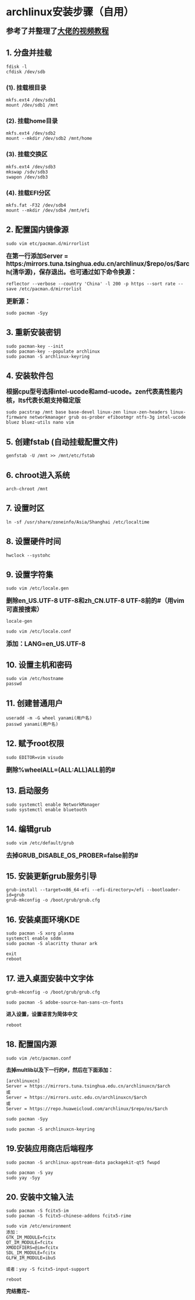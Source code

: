 # archlinux安装步骤（自用）

**<big><big>参考了并整理了[大佬的视频教程](https://www.bilibili.com/video/BV1fk4y1w7wq/?spm_id_from=333.880.my_history.page.click&vd_source=3c09440c76698200a2fd30438ed4eeaf)</big></big>**

## 1. 分盘并挂载

```shell
fdisk -l
cfdisk /dev/sdb
```

### (1). 挂载根目录

```shell
mkfs.ext4 /dev/sdb1
mount /dev/sdb1 /mnt
```

### (2). 挂载home目录

```shell
mkfs.ext4 /dev/sdb2
mount --mkdir /dev/sdb2 /mnt/home
```
### (3). 挂载交换区

```shell
mkfs.ext4 /dev/sdb3
mkswap /sdv/sdb3
swapon /dev/sdb3
```
### (4). 挂载EFI分区

```shell
mkfs.fat -F32 /dev/sdb4
mount --mkdir /dev/sdb4 /mnt/efi
```

## 2. 配置国内镜像源

```shell
sudo vim etc/pacman.d/mirrorlist
```

<big>**在第一行添加Server = https:/mirrors.tuna.tsinghua.edu.cn/archlinux/\$repo/os/$arch(清华源)，保存退出。也可通过如下命令换源：**</big>	

```shell
reflector --verbose --country 'China' -l 200 -p https --sort rate --save /etc/pacman.d/mirrorlist
```
<big>**更新源：**</big>
```shell
sudo pacman -Syy
```

## 3. 重新安装密钥
```shell
sudo pacman-key --init
sudo pacman-key --populate archlinux
sudo pacman -S archlinux-keyring
```
## 4. 安装软件包
**<big>根据cpu型号选择intel-ucode和amd-ucode。zen代表高性能内核，lts代表长期支持稳定版</big>**
```shell
sudo pacstrap /mnt base base-devel linux-zen linux-zen-headers linux-firmware networkmanager grub os-prober efibootmgr ntfs-3g intel-ucode bluez bluez-utils nano vim
```
## 5. 创建fstab (自动挂载配置文件)
```shell
genfstab -U /mnt >> /mnt/etc/fstab
```
## 6. chroot进入系统
```shell
arch-chroot /mnt
```
## 7. 设置时区
```shell
ln -sf /usr/share/zoneinfo/Asia/Shanghai /etc/localtime
```
## 8. 设置硬件时间
```shell
hwclock --systohc
```
## 9. 设置字符集
```shell
sudo vim /etc/locale.gen
```
**<big>删除en_US.UTF-8 UTF-8和zh_CN.UTF-8 UTF-8前的#（用vim可直接搜索）</big>**

```shell
locale-gen
```
```shell
sudo vim /etc/locale.conf
```
**<big>添加：LANG=en_US.UTF-8</big>**

## 10. 设置主机和密码
```shell
sudo vim /etc/hostname
passwd
```
## 11. 创建普通用户
```shell
useradd -m -G wheel yanami(用户名)
passwd yanami(用户名)
```
## 12. 赋予root权限
```shell
sudo EDITOR=vim visudo
```
**<big>删除%wheelALL=(ALL:ALL)ALL前的#</big>**

## 13. 启动服务
```shell
sudo systemctl enable NetworkManager
sudo systemctl enable bluetooth
```
## 14. 编辑grub
```shell
sudo vim /etc/default/grub
```
**<big>去掉GRUB_DISABLE_OS_PROBER=false前的#</big>**

## 15. 安装更新grub服务引导
```shell
grub-install --target=x86_64-efi --efi-directory=/efi --bootloader-id=grub
grub-mkconfig -o /boot/grub/grub.cfg
```
## 16. 安装桌面环境KDE
```shell
sudo pacman -S xorg plasma
systemctl enable sddm
sudo pacman -S alacritty thunar ark
```
```shell
exit
reboot
```
## 17. 进入桌面安装中文字体
```shell
grub-mkconfig -o /boot/grub/grub.cfg
```
```shell
sudo pacman -S adobe-source-han-sans-cn-fonts
```
**进入设置，设置语言为简体中文**
```shell
reboot
```

## 18. 配置国内源
```shell
sudo vim /etc/pacman.conf
```
**去掉multlib以及下一行的#，然后在下面添加：**

```shell
[archlinuxcn]
Server = https://mirrors.tuna.tsinghua.edu.cn/archlinuxcn/$arch
或
Server = https://mirrors.ustc.edu.cn/archlinuxcn/$arch
或
Server = https://repo.huaweicloud.com/archlinux/$repo/os/$arch
```

```shell
sudo pacman -Syy
```

```shell
sudo pacman -S archlinuxcn-keyring
```
## 19.安装应用商店后端程序
```shell
sudo pacman -S archlinux-apstream-data packagekit-qt5 fwupd
```
```shell
sudo pacman -S yay
sudo yay -Syy
```
## 20. 安装中文输入法
```shell
sudo pacman -S fcitx5-im
sudo pacman -S fcitx5-chinese-addons fcitx5-rime
```
```shell
sudo vim /etc/environment
添加：
GTK_IM_MODULE=fcitx
QT_IM_MODULE=fcitx
XMODIFIERS=@im=fcitx
SDL_IM_MODULE=fcitx
GLFW_IM_MODULE=ibuS
```
```shell
或者：yay -S fcitx5-input-support
```

```shell
reboot
```

**完结撒花~**
